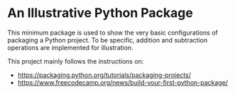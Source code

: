 # An Illustrative Python Package

This minimum package is used to show the very basic configurations of packaging a Python project. To be specific, addition and subtraction operations are implemented for illustration.

This project mainly follows the instructions on:
- https://packaging.python.org/tutorials/packaging-projects/
- https://www.freecodecamp.org/news/build-your-first-python-package/

